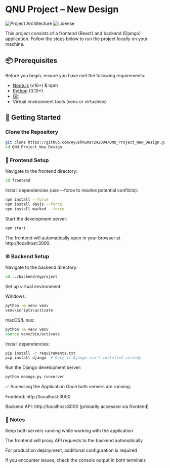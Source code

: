# QNU Project – New Design

![Project Architecture](https://img.shields.io/badge/stack-React%20%2B%20Django-blue) 
![License](https://img.shields.io/badge/license-MIT-green)

This project consists of a frontend (React) and backend (Django) application. Follow the steps below to run the project locally on your machine.

## 📦 Prerequisites

Before you begin, ensure you have met the following requirements:
- [Node.js](https://nodejs.org/) (v16+) & npm
- [Python](https://www.python.org/downloads/) (3.10+)
- [Git](https://git-scm.com/)
- Virtual environment tools (venv or virtualenv)

## 🚀 Getting Started

### Clone the Repository

```bash
git clone https://github.com/Ayushkumar242004/QNU_Project_New_Design.git
cd QNU_Project_New_Design
```

### 📂 Frontend Setup
Navigate to the frontend directory:

```bash
cd frontend
```

 Install dependencies (use --force to resolve potential conflicts):

```bash
npm install --force
npm install dayjs --force
npm install marked --force
```

 Start the development server:

```bash
npm start
```

 The frontend will automatically open in your browser at http://localhost:3000.

### ⚙️ Backend Setup

Navigate to the backend directory:
```bash
cd ../backend/myproject
```

Set up virtual environment:

Windows:
```bash
python -m venv venv
venv\Scripts\activate
```
macOS/Linux:
```bash
python -m venv venv
source venv/bin/activate
```

Install dependencies:
```bash
pip install -r requirements.txt
pip install django  # Only if Django isn't installed already
```
Run the Django development server:
```bash
python manage.py runserver
```

✅ Accessing the Application
Once both servers are running:

Frontend: http://localhost:3000

Backend API: http://localhost:8000 (primarily accessed via frontend)

### 📝 Notes
Keep both servers running while working with the application

The frontend will proxy API requests to the backend automatically

For production deployment, additional configuration is required

If you encounter issues, check the console output in both terminals